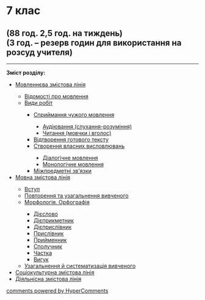 <div id="hypercomments_widget" class="js-hypercomments-widget invisible"></div>

# 7 клас

## (88 год. 2,5 год. на тиждень) <br> (3 год. – резерв годин для використання на розсуд учителя)

<hr>
<p><b>Зміст розділу:</b></p>
<ul type="disc">
<li><a href="https://ukrmon59.ed-era.com/3/movlennyeva_zmistova_liniya.html">Мовленнєва змістова лінія</a></li>
<ul type="circle">
<li><a href="https://ukrmon59.ed-era.com/3/vidomosty_pro_movlennya.html">Відомості про мовлення</a></li>
<li><a href="https://ukrmon59.ed-era.com/3/vydy_robyt.html">Види робіт</a></li>
<ul type="square">
<li><a href="https://ukrmon59.ed-era.com/3/spryumannya_ckhuzhogo_movlennya.html">Сприймання чужого мовлення</a></li>
<ul type="disc">
<li><a href="https://ukrmon59.ed-era.com/3/audyuvannya.html">Аудіювання (слухання-розуміння)</a></li>
<li><a href="https://ukrmon59.ed-era.com/3/chytannya.html">Читання (мовчки і вголос)</a></li>
</ul>
<li><a href="https://ukrmon59.ed-era.com/3/vidtvorennya_gotovogo_tekstu.html">Відтворення готового тексту</a></li>
<li><a href="https://ukrmon59.ed-era.com/3/stvorennya_vlasnykh_vyslovluvan.html">Створення власних висловлювань</a></li>
<ul type="disc">
<li><a href="https://ukrmon59.ed-era.com/3/dialogichne_movlennya.html">Діалогічне мовлення</a></li>
<li><a href="https://ukrmon59.ed-era.com/3/monologychne_movlennya.html">Монологічне мовлення</a></li>
</ul>
<li><a href="https://ukrmon59.ed-era.com/3/mizhpredmetny_zvyazki.html">Міжпредметні зв'язки</a></li>
</ul>
</ul>
<li><a href="https://ukrmon59.ed-era.com/3/movna_zmistova_liniya.html">Мовна змістова лінія</a></li>
<ul type="circle">
<li><a href="https://ukrmon59.ed-era.com/3/vstup.html">Вступ</a></li>
<li><a href="https://ukrmon59.ed-era.com/3/povtorennya_vivkhenogo_v_pokhatkovych_klasah.html">Повторення та узагальнення вивченого</a></li>
<li><a href="https://ukrmon59.ed-era.com/3/morfologyua_orfografiya.html">Морфологія. Орфографія</a></li>
<ul type="square">
<li><a href="https://ukrmon59.ed-era.com/3/dieslovo.html">Дієслово</a></li>
<li><a href="https://ukrmon59.ed-era.com/3/dieprikmetnyk.html">Дієприкметник</a></li>
<li><a href="https://ukrmon59.ed-era.com/3/dieprislivnyk.html">Дієприслівник</a></li>
<li><a href="https://ukrmon59.ed-era.com/3/prislivnyk.html">Прислівник</a></li>
<li><a href="https://ukrmon59.ed-era.com/3/pryumennyk.html">Прийменник</a></li>
<li><a href="https://ukrmon59.ed-era.com/3/spoluchnik.html">Сполучник</a></li>
<li><a href="https://ukrmon59.ed-era.com/3/chastka.html">Частка</a></li>
<li><a href="https://ukrmon59.ed-era.com/3/vuguk.html">Вигук</a></li>
</ul>
<li><a href="https://ukrmon59.ed-era.com/3/povtorennya_ta_uzagalnennya_v_kinci_roku.html">Узагальнення й систематизація вивченого</a></li>
</ul>
<li><a href="https://ukrmon59.ed-era.com/3/sotsiokulturna_zmistova_liniya.html">Соціокультурна змістова лінія</a></li>
<li><a href="https://ukrmon59.ed-era.com/3/diyalnisna_zmistova_liniya.html">Діяльнісна змістова лінія</a></li>
</ul>

<div class="js-hypercomments-container">
<a href="http://hypercomments.com" class="hc-link" title="comments widget">comments powered by HyperComments</a>
</div>